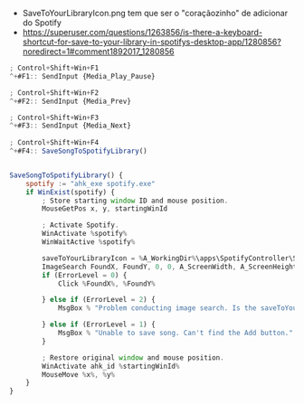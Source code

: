 + SaveToYourLibraryIcon.png tem que ser o "coraçãozinho" de adicionar do Spotify
+ https://superuser.com/questions/1263856/is-there-a-keyboard-shortcut-for-save-to-your-library-in-spotifys-desktop-app/1280856?noredirect=1#comment1892017_1280856

```javascript
; Control+Shift+Win+F1
^+#F1:: SendInput {Media_Play_Pause}

; Control+Shift+Win+F2
^+#F2:: SendInput {Media_Prev}

; Control+Shift+Win+F3
^+#F3:: SendInput {Media_Next}
    
; Control+Shift+Win+F4
^+#F4:: SaveSongToSpotifyLibrary()


SaveSongToSpotifyLibrary() {
    spotify := "ahk_exe spotify.exe"
    if WinExist(spotify) {
        ; Store starting window ID and mouse position.
        MouseGetPos x, y, startingWinId

        ; Activate Spotify.
        WinActivate %spotify%
        WinWaitActive %spotify%

        saveToYourLibraryIcon = %A_WorkingDir%\apps\SpotifyController\SaveToYourLibraryIcon.png
        ImageSearch FoundX, FoundY, 0, 0, A_ScreenWidth, A_ScreenHeight, %saveToYourLibraryIcon%
        if (ErrorLevel = 0) {
            Click %FoundX%, %FoundY%

        } else if (ErrorLevel = 2) {
            MsgBox % "Problem conducting image search. Is the saveToYourLibraryIcon in the correct location?"

        } else if (ErrorLevel = 1) {
            MsgBox % "Unable to save song. Can't find the Add button."
        }

        ; Restore original window and mouse position.
        WinActivate ahk_id %startingWinId%
        MouseMove %x%, %y%
    }
}
```

